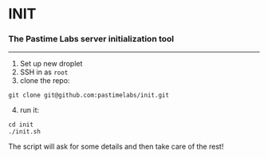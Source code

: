 # INIT
### The Pastime Labs server initialization tool
---
1. Set up new droplet
2. SSH in as `root`
3. clone the repo:

```
git clone git@github.com:pastimelabs/init.git
```

4. run it:

```
cd init
./init.sh
```

The script will ask for some details and then take care of the rest!
